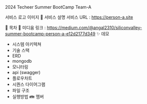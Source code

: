 2024 Techeer Summer BootCamp Team-A

서비스 로고 이미지
💫 서비스 설명
서비스 URL : https://person-a.site

🔮 목차
📝 미디움 링크 : https://medium.com/@angal2310/siliconvalley-summer-bootcamp-person-a-e12d2177d349
✨ 데모
- 시스템 아키텍쳐
- 기술 스택
- ERD
- mongodb
- 모니터링
- api (swagger)
- 플로우차트
- 시퀀스 다이어그램
- 파일 구조
- 실행방법
👪 멤버 

